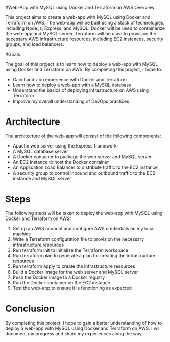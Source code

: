 #Web-App with MySQL using Docker and Terraform on AWS Overview

This project aims to create a web-app with MySQL using Docker and Terraform on AWS. The web-app will be built using a stack of technologies, including Node.js, Express, and MySQL. Docker will be used to containerize the web-app and MySQL server. Terraform will be used to provision the necessary AWS infrastructure resources, including EC2 instances, security groups, and load balancers.

#Goals

The goal of this project is to learn how to deploy a web-app with MySQL using Docker and Terraform on AWS. By completing this project, I hope to:

- Gain hands-on experience with Docker and Terraform
- Learn how to deploy a web-app with a MySQL database
- Understand the basics of deploying infrastructure on AWS using Terraform
- Improve my overall understanding of DevOps practices

# Architecture

The architecture of the web-app will consist of the following components:

- Apache web server using the Express framework
- A MySQL database server
- A Docker container to package the web server and MySQL server
- An EC2 instance to host the Docker container
- An Application Load Balancer to distribute traffic to the EC2 instance
- A security group to control inbound and outbound traffic to the EC2 instance and MySQL server


# Steps

The following steps will be taken to deploy the web-app with MySQL using Docker and Terraform on AWS:

1. Set up an AWS account and configure AWS credentials on my local machine
2. Write a Terraform configuration file to provision the necessary infrastructure resources
3. Run terraform init to initialize the Terraform workspace
4. Run terraform plan to generate a plan for creating the infrastructure resources
5. Run terraform apply to create the infrastructure resources
6. Build a Docker image for the web server and MySQL server
7. Push the Docker image to a Docker registry
8. Run the Docker container on the EC2 instance
9. Test the web-app to ensure it is functioning as expected

# Conclusion

By completing this project, I hope to gain a better understanding of how to deploy a web-app with MySQL using Docker and Terraform on AWS. I will document my progress and share my experiences along the way.